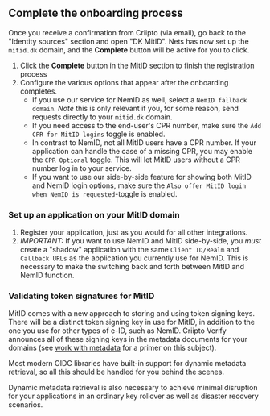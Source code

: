 ## Complete the onboarding process

Once you receive a confirmation from Criipto (via email), go back to the "Identity sources" section and open "DK MitID". Nets has now set up the `mitid.dk` domain, and the **Complete** button will be active for you to click.

1. Click the **Complete** button in the MitID section to finish the registration process
2. Configure the various options that appear after the onboarding completes.
    - If you use our service for NemID as well, select a `NemID fallback domain`. *Note* this is only relevant if you, for some reason, send requests directly to your `mitid.dk` domain. 
    - If you need access to the end-user's CPR number, make sure the `Add CPR for MitID logins` toggle is enabled.
    - In contrast to NemID, not all MitID users have a CPR number. If your application can handle the case of a missing CPR, you may enable the `CPR Optional` toggle. This will let MitID users without a CPR number log in to your service.
    - If you want to use our side-by-side feature for showing both MitID and NemID login options, make sure the `Also offer MitID login when NemID is requested`-toggle is enabled.

### Set up an application on your MitID domain
 1. Register your application, just as you would for all other integrations. 
 2. *IMPORTANT:* If you want to use NemID and MitID side-by-side, you *must* create a "shadow" application with the same `Client ID/Realm` and `Callback URLs` as the application you currently use for NemID. This is necessary to make the switching back and forth between MitID and NemID function.


### Validating token signatures for MitID
MitID comes with a new approach to storing and using token signing keys. There will be a distinct token signing key in use for MitID, in addition to the one you use for other types of e-ID, such as NemID. Criipto Verify announces all of these signing keys in the metadata documents for your domains (see [work with metadata](/how-to/work-with-metadata) for a primer on this subject).

Most modern OIDC libraries have built-in support for dynamic metadata retrieval, so all this should be handled for you behind the scenes.

Dynamic metadata retrieval is also necessary to achieve minimal disruption for your applications in an ordinary key rollover as well as disaster recovery scenarios.